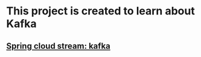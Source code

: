 # This project is created to learn about Kafka
## [Spring cloud stream: kafka](./SpringCloudKafka/README.md)